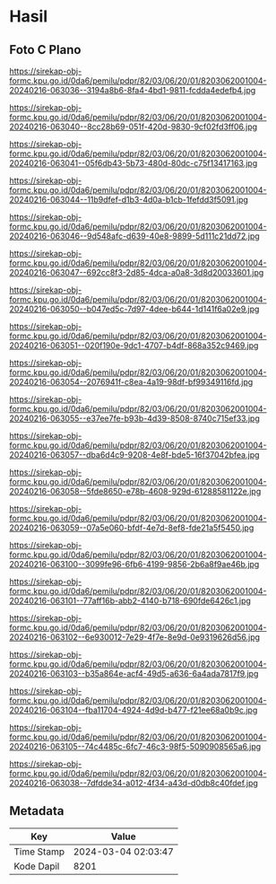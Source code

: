 # Hasil

## Foto C Plano

https://sirekap-obj-formc.kpu.go.id/0da6/pemilu/pdpr/82/03/06/20/01/8203062001004-20240216-063036--3194a8b6-8fa4-4bd1-9811-fcdda4edefb4.jpg

https://sirekap-obj-formc.kpu.go.id/0da6/pemilu/pdpr/82/03/06/20/01/8203062001004-20240216-063040--8cc28b69-051f-420d-9830-9cf02fd3ff06.jpg

https://sirekap-obj-formc.kpu.go.id/0da6/pemilu/pdpr/82/03/06/20/01/8203062001004-20240216-063041--05f6db43-5b73-480d-80dc-c75f13417163.jpg

https://sirekap-obj-formc.kpu.go.id/0da6/pemilu/pdpr/82/03/06/20/01/8203062001004-20240216-063044--11b9dfef-d1b3-4d0a-b1cb-1fefdd3f5091.jpg

https://sirekap-obj-formc.kpu.go.id/0da6/pemilu/pdpr/82/03/06/20/01/8203062001004-20240216-063046--9d548afc-d639-40e8-9899-5d111c21dd72.jpg

https://sirekap-obj-formc.kpu.go.id/0da6/pemilu/pdpr/82/03/06/20/01/8203062001004-20240216-063047--692cc8f3-2d85-4dca-a0a8-3d8d20033601.jpg

https://sirekap-obj-formc.kpu.go.id/0da6/pemilu/pdpr/82/03/06/20/01/8203062001004-20240216-063050--b047ed5c-7d97-4dee-b644-1d141f6a02e9.jpg

https://sirekap-obj-formc.kpu.go.id/0da6/pemilu/pdpr/82/03/06/20/01/8203062001004-20240216-063051--020f190e-9dc1-4707-b4df-868a352c9469.jpg

https://sirekap-obj-formc.kpu.go.id/0da6/pemilu/pdpr/82/03/06/20/01/8203062001004-20240216-063054--2076941f-c8ea-4a19-98df-bf99349116fd.jpg

https://sirekap-obj-formc.kpu.go.id/0da6/pemilu/pdpr/82/03/06/20/01/8203062001004-20240216-063055--e37ee7fe-b93b-4d39-8508-8740c715ef33.jpg

https://sirekap-obj-formc.kpu.go.id/0da6/pemilu/pdpr/82/03/06/20/01/8203062001004-20240216-063057--dba6d4c9-9208-4e8f-bde5-16f37042bfea.jpg

https://sirekap-obj-formc.kpu.go.id/0da6/pemilu/pdpr/82/03/06/20/01/8203062001004-20240216-063058--5fde8650-e78b-4608-929d-61288581122e.jpg

https://sirekap-obj-formc.kpu.go.id/0da6/pemilu/pdpr/82/03/06/20/01/8203062001004-20240216-063059--07a5e060-bfdf-4e7d-8ef8-fde21a5f5450.jpg

https://sirekap-obj-formc.kpu.go.id/0da6/pemilu/pdpr/82/03/06/20/01/8203062001004-20240216-063100--3099fe96-6fb6-4199-9856-2b6a8f9ae46b.jpg

https://sirekap-obj-formc.kpu.go.id/0da6/pemilu/pdpr/82/03/06/20/01/8203062001004-20240216-063101--77aff16b-abb2-4140-b718-690fde6426c1.jpg

https://sirekap-obj-formc.kpu.go.id/0da6/pemilu/pdpr/82/03/06/20/01/8203062001004-20240216-063102--6e930012-7e29-4f7e-8e9d-0e9319626d56.jpg

https://sirekap-obj-formc.kpu.go.id/0da6/pemilu/pdpr/82/03/06/20/01/8203062001004-20240216-063103--b35a864e-acf4-49d5-a636-6a4ada7817f9.jpg

https://sirekap-obj-formc.kpu.go.id/0da6/pemilu/pdpr/82/03/06/20/01/8203062001004-20240216-063104--fba11704-4924-4d9d-b477-f21ee68a0b9c.jpg

https://sirekap-obj-formc.kpu.go.id/0da6/pemilu/pdpr/82/03/06/20/01/8203062001004-20240216-063105--74c4485c-6fc7-46c3-98f5-5090908565a6.jpg

https://sirekap-obj-formc.kpu.go.id/0da6/pemilu/pdpr/82/03/06/20/01/8203062001004-20240216-063038--7dfdde34-a012-4f34-a43d-d0db8c40fdef.jpg


## Metadata

| Key        | Value               |
| ---------- | ------------------- |
| Time Stamp | 2024-03-04 02:03:47 |
| Kode Dapil | 8201                |



